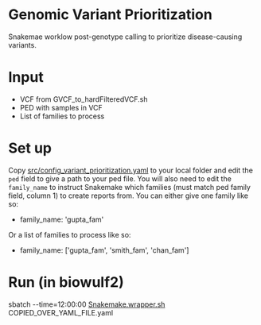 # Genomic Variant Prioritization
Snakemae worklow post-genotype calling to prioritize disease-causing variants.

# Input
- VCF from GVCF_to_hardFilteredVCF.sh
- PED with samples in VCF
- List of families to process

# Set up
Copy [src/config_variant_prioritization.yaml]() to your local folder and edit the `ped` field to give a path to your ped file. You will also need to edit the `family_name` to instruct Snakemake which families (must match ped family field, column 1) to create reports from. You can either give one family like so:

- family_name: 'gupta_fam'

Or a list of families to process like so:

- family_name: ['gupta_fam', 'smith_fam', 'chan_fam']

# Run (in biowulf2)
sbatch --time=12:00:00 [Snakemake.wrapper.sh](~/git/variant_prioritization/Snakemake.wrapper.sh) COPIED_OVER_YAML_FILE.yaml
